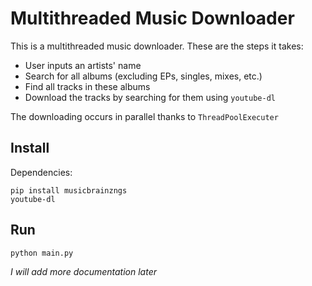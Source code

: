 # Multithreaded Music Downloader

This is a multithreaded music downloader. These are the steps it takes:
 - User inputs an artists' name
 - Search for all albums (excluding EPs, singles, mixes, etc.)
 - Find all tracks in these albums
 - Download the tracks by searching for them using `youtube-dl`
 
 The downloading occurs in parallel thanks to `ThreadPoolExecuter`

## Install
Dependencies:
```
pip install musicbrainzngs
youtube-dl
```

## Run 
```
python main.py
```

*I will add more documentation later*
